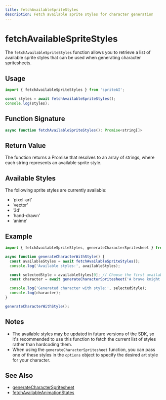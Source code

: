 ```yaml
---
title: fetchAvailableSpriteStyles
description: Fetch available sprite styles for character generation
---
```


# fetchAvailableSpriteStyles

The `fetchAvailableSpriteStyles` function allows you to retrieve a list of available sprite styles that can be used when generating character spritesheets.

## Usage

```javascript
import { fetchAvailableSpriteStyles } from 'spriteAI';

const styles = await fetchAvailableSpriteStyles();
console.log(styles);
```

## Function Signature

```javascript
async function fetchAvailableSpriteStyles(): Promise<string[]>
```

## Return Value

The function returns a Promise that resolves to an array of strings, where each string represents an available sprite style.

## Available Styles

The following sprite styles are currently available:

- 'pixel-art'
- 'vector'
- '3d'
- 'hand-drawn'
- 'anime'

## Example

```javascript
import { fetchAvailableSpriteStyles, generateCharacterSpritesheet } from 'spriteAI';

async function generateCharacterWithStyle() {
  const availableStyles = await fetchAvailableSpriteStyles();
  console.log('Available styles:', availableStyles);

  const selectedStyle = availableStyles[0]; // Choose the first available style
  const character = await generateCharacterSpritesheet('A brave knight', { style: selectedStyle });

  console.log('Generated character with style:', selectedStyle);
  console.log(character);
}

generateCharacterWithStyle();
```

## Notes

- The available styles may be updated in future versions of the SDK, so it's recommended to use this function to fetch the current list of styles rather than hardcoding them.
- When using the `generateCharacterSpritesheet` function, you can pass one of these styles in the `options` object to specify the desired art style for your character.

## See Also

- [generateCharacterSpritesheet](./generateCharacterSpritesheet.md)
- [fetchAvailableAnimationStates](./fetchAvailableAnimationStates.md)